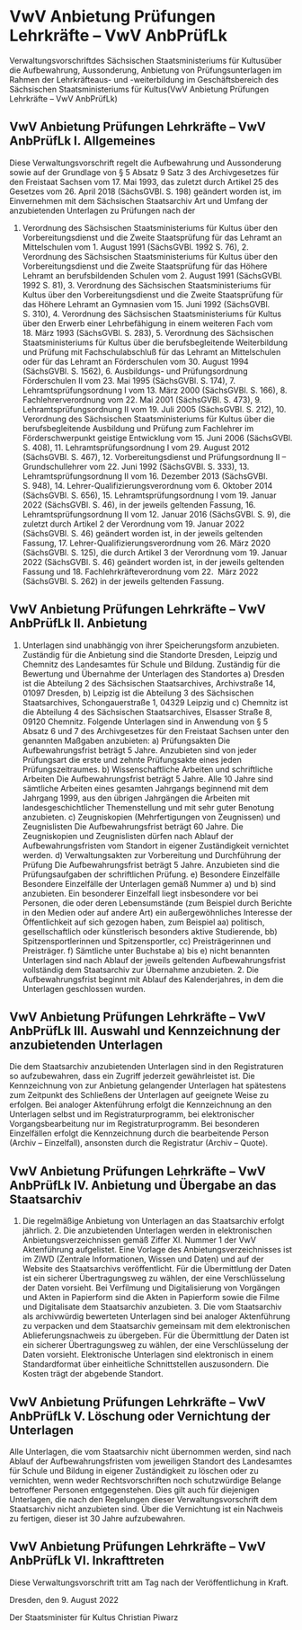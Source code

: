 # VwV Anbietung Prüfungen Lehrkräfte – VwV AnbPrüfLk

Verwaltungsvorschriftdes Sächsischen Staatsministeriums für Kultusüber die Aufbewahrung, Aussonderung, Anbietung von Prüfungsunterlagen im Rahmen der Lehrkräfteaus- und -weiterbildung im Geschäftsbereich des Sächsischen Staatsministeriums für Kultus(VwV Anbietung Prüfungen Lehrkräfte – VwV AnbPrüfLk)

## VwV Anbietung Prüfungen Lehrkräfte – VwV AnbPrüfLk I. Allgemeines

Diese Verwaltungsvorschrift regelt die Aufbewahrung und Aussonderung sowie auf der Grundlage von § 5 Absatz 9 Satz 3 des Archivgesetzes für den Freistaat Sachsen vom 17. Mai 1993, das zuletzt durch Artikel 25 des Gesetzes vom 26. April 2018 (SächsGVBl. S. 198) geändert worden ist, im Einvernehmen mit dem Sächsischen Staatsarchiv Art und Umfang der anzubietenden Unterlagen zu Prüfungen nach der

1. Verordnung des Sächsischen Staatsministeriums für Kultus über den Vorbereitungsdienst und die Zweite Staatsprüfung für das Lehramt an Mittelschulen vom 1. August 1991 (SächsGVBl. 1992 S. 76), 2. Verordnung des Sächsischen Staatsministeriums für Kultus über den Vorbereitungsdienst und die Zweite Staatsprüfung für das Höhere Lehramt an berufsbildenden Schulen vom 2. August 1991 (SächsGVBl. 1992 S. 81), 3. Verordnung des Sächsischen Staatsministeriums für Kultus über den Vorbereitungsdienst und die Zweite Staatsprüfung für das Höhere Lehramt an Gymnasien vom 15. Juni 1992 (SächsGVBl. S. 310), 4. Verordnung des Sächsischen Staatsministeriums für Kultus über den Erwerb einer Lehrbefähigung in einem weiteren Fach vom 18. März 1993 (SächsGVBl. S. 283), 5. Verordnung des Sächsischen Staatsministeriums für Kultus über die berufsbegleitende Weiterbildung und Prüfung mit Fachschulabschluß für das Lehramt an Mittelschulen oder für das Lehramt an Förderschulen vom 30. August 1994 (SächsGVBl. S. 1562), 6. Ausbildungs- und Prüfungsordnung Förderschulen II vom 23. Mai 1995 (SächsGVBl. S. 174), 7. Lehramtsprüfungsordnung I vom 13. März 2000 (SächsGVBl. S. 166), 8. Fachlehrerverordnung vom 22. Mai 2001 (SächsGVBl. S. 473), 9. Lehramtsprüfungsordnung II vom 19. Juli 2005 (SächsGVBl. S. 212), 10. Verordnung des Sächsischen Staatsministeriums für Kultus über die berufsbegleitende Ausbildung und Prüfung zum Fachlehrer im Förderschwerpunkt geistige Entwicklung vom 15. Juni 2006 (SächsGVBl. S. 408), 11. Lehramtsprüfungsordnung I vom 29. August 2012 (SächsGVBl. S. 467), 12. Vorbereitungsdienst und Prüfungsordnung II – Grundschullehrer vom 22. Juni 1992 (SächsGVBl. S. 333), 13. Lehramtsprüfungsordnung II vom 16. Dezember 2013 (SächsGVBl. S. 948), 14. Lehrer-Qualifizierungsverordnung vom 6. Oktober 2014 (SächsGVBl. S. 656), 15. Lehramtsprüfungsordnung I vom 19. Januar 2022 (SächsGVBl. S. 46), in der jeweils geltenden Fassung, 16. Lehramtsprüfungsordnung II vom 12. Januar 2016 (SächsGVBl. S. 9), die zuletzt durch Artikel 2 der Verordnung vom 19. Januar 2022 (SächsGVBl. S. 46) geändert worden ist, in der jeweils geltenden Fassung, 17. Lehrer-Qualifizierungsverordnung vom 26. März 2020 (SächsGVBl. S. 125), die durch Artikel 3 der Verordnung vom 19. Januar 2022 (SächsGVBl. S. 46) geändert worden ist, in der jeweils geltenden Fassung und 18. Fachlehrkräfteverordnung vom 22.  März 2022 (SächsGVBl. S. 262) in der jeweils geltenden Fassung. 
## VwV Anbietung Prüfungen Lehrkräfte – VwV AnbPrüfLk II. Anbietung

1. Unterlagen sind unabhängig von ihrer Speicherungsform anzubieten. Zuständig für die Anbietung sind die Standorte Dresden, Leipzig und Chemnitz des Landesamtes für Schule und Bildung. Zuständig für die Bewertung und Übernahme der Unterlagen des Standortes a) Dresden ist die Abteilung 2 des Sächsischen Staatsarchives, Archivstraße 14, 01097 Dresden, b) Leipzig ist die Abteilung 3 des Sächsischen Staatsarchives, Schongauerstraße 1, 04329 Leipzig und c) Chemnitz ist die Abteilung 4 des Sächsischen Staatsarchives, Elsasser Straße 8, 09120 Chemnitz. Folgende Unterlagen sind in Anwendung von § 5 Absatz 6 und 7 des Archivgesetzes für den Freistaat Sachsen unter den genannten Maßgaben anzubieten: a) Prüfungsakten  Die Aufbewahrungsfrist beträgt 5 Jahre. Anzubieten sind von jeder Prüfungsart die erste und zehnte Prüfungsakte eines jeden Prüfungszeitraumes. b) Wissenschaftliche Arbeiten und schriftliche Arbeiten  Die Aufbewahrungsfrist beträgt 5 Jahre. Alle 10 Jahre sind sämtliche Arbeiten eines gesamten Jahrgangs beginnend mit dem Jahrgang 1999, aus den übrigen Jahrgängen die Arbeiten mit landesgeschichtlicher Themenstellung und mit sehr guter Benotung anzubieten. c) Zeugniskopien (Mehrfertigungen von Zeugnissen) und Zeugnislisten  Die Aufbewahrungsfrist beträgt 60 Jahre. Die Zeugniskopien und Zeugnislisten dürfen nach Ablauf der Aufbewahrungsfristen vom Standort in eigener Zuständigkeit vernichtet werden. d) Verwaltungsakten zur Vorbereitung und Durchführung der Prüfung  Die Aufbewahrungsfrist beträgt 5 Jahre. Anzubieten sind die Prüfungsaufgaben der schriftlichen Prüfung. e) Besondere Einzelfälle  Besondere Einzelfälle der Unterlagen gemäß Nummer a) und b) sind anzubieten. Ein besonderer Einzelfall liegt insbesondere vor bei Personen, die oder deren Lebensumstände (zum Beispiel durch Berichte in den Medien oder auf andere Art) ein außergewöhnliches Interesse der Öffentlichkeit auf sich gezogen haben, zum Beispiel  aa) politisch, gesellschaftlich oder künstlerisch besonders aktive Studierende,  bb) Spitzensportlerinnen und Spitzensportler,  cc) Preisträgerinnen und Preisträger. f) Sämtliche unter Buchstabe a) bis e) nicht benannten Unterlagen sind nach Ablauf der jeweils geltenden Aufbewahrungsfrist vollständig dem Staatsarchiv zur Übernahme anzubieten. 2. Die Aufbewahrungsfrist beginnt mit Ablauf des Kalenderjahres, in dem die Unterlagen geschlossen wurden. 
## VwV Anbietung Prüfungen Lehrkräfte – VwV AnbPrüfLk III. Auswahl und Kennzeichnung der anzubietenden Unterlagen

Die dem Staatsarchiv anzubietenden Unterlagen sind in den Registraturen so aufzubewahren, dass ein Zugriff jederzeit gewährleistet ist. Die Kennzeichnung von zur Anbietung gelangender Unterlagen hat spätestens zum Zeitpunkt des Schließens der Unterlagen auf geeignete Weise zu erfolgen. Bei analoger Aktenführung erfolgt die Kennzeichnung an den Unterlagen selbst und im Registraturprogramm, bei elektronischer Vorgangsbearbeitung nur im Registraturprogramm. Bei besonderen Einzelfällen erfolgt die Kennzeichnung durch die bearbeitende Person (Archiv – Einzelfall), ansonsten durch die Registratur (Archiv – Quote).


## VwV Anbietung Prüfungen Lehrkräfte – VwV AnbPrüfLk IV. Anbietung und Übergabe an das Staatsarchiv

1. Die regelmäßige Anbietung von Unterlagen an das Staatsarchiv erfolgt jährlich. 2. Die anzubietenden Unterlagen werden in elektronischen Anbietungsverzeichnissen gemäß Ziffer XI. Nummer 1 der VwV Aktenführung aufgelistet. Eine Vorlage des Anbietungsverzeichnisses ist im ZIWD (Zentrale Informationen, Wissen und Daten) und auf der Website des Staatsarchivs veröffentlicht. Für die Übermittlung der Daten ist ein sicherer Übertragungsweg zu wählen, der eine Verschlüsselung der Daten vorsieht. Bei Verfilmung und Digitalisierung von Vorgängen und Akten in Papierform sind die Akten in Papierform sowie die Filme und Digitalisate dem Staatsarchiv anzubieten. 3. Die vom Staatsarchiv als archivwürdig bewerteten Unterlagen sind bei analoger Aktenführung zu verpacken und dem Staatsarchiv gemeinsam mit dem elektronischen Ablieferungsnachweis zu übergeben. Für die Übermittlung der Daten ist ein sicherer Übertragungsweg zu wählen, der eine Verschlüsselung der Daten vorsieht. Elektronische Unterlagen sind elektronisch in einem Standardformat über einheitliche Schnittstellen auszusondern. Die Kosten trägt der abgebende Standort. 
## VwV Anbietung Prüfungen Lehrkräfte – VwV AnbPrüfLk V. Löschung oder Vernichtung der Unterlagen

Alle Unterlagen, die vom Staatsarchiv nicht übernommen werden, sind nach Ablauf der Aufbewahrungsfristen vom jeweiligen Standort des Landesamtes für Schule und Bildung in eigener Zuständigkeit zu löschen oder zu vernichten, wenn weder Rechtsvorschriften noch schutzwürdige Belange betroffener Personen entgegenstehen. Dies gilt auch für diejenigen Unterlagen, die nach den Regelungen dieser Verwaltungsvorschrift dem Staatsarchiv nicht anzubieten sind. Über die Vernichtung ist ein Nachweis zu fertigen, dieser ist 30 Jahre aufzubewahren.


## VwV Anbietung Prüfungen Lehrkräfte – VwV AnbPrüfLk VI. Inkrafttreten

Diese Verwaltungsvorschrift tritt am Tag nach der Veröffentlichung in Kraft.

Dresden, den 9. August 2022

Der Staatsminister für Kultus Christian Piwarz


